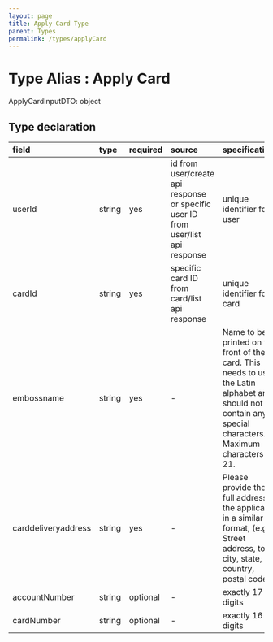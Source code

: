 ```yaml
---
layout: page
title: Apply Card Type
parent: Types
permalink: /types/applyCard
---
```


# Type Alias : Apply Card

ApplyCardInputDTO: object

## Type declaration

| field                | type      | required  | source                                                                           | specifications               |
|:---------------------|:----------|:----------|:---------------------------------------------------------------------------------|:-----------------------------|
| userId               | string    | yes       | id from user/create api response or specific user ID from user/list api response | unique identifier for a user |
| cardId               | string    | yes       | specific card ID from card/list api response                                     | unique identifier for a card |
| embossname           | string    | yes       | -                                                                                | Name to be printed on the front of the card. This needs to use the Latin alphabet and should not contain any special characters. Maximum characters is 21.|
| carddeliveryaddress  | string    | yes       | -                                                                                | Please provide the full address of the applicant in a similar format, (e.g: Street address, town, city, state, country, postal code)                            |
| accountNumber        | string    | optional  | -                                                                                | exactly 17 digits            |
| cardNumber           | string    | optional  | -                                                                                | exactly 16 digits            |
